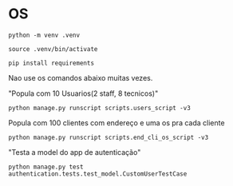 # OS

```
python -m venv .venv
```

```
source .venv/bin/activate
```

```
pip install requirements
```


Nao use os comandos abaixo muitas vezes.

"Popula com 10 Usuarios(2 staff, 8 tecnicos)"
```
python manage.py runscript scripts.users_script -v3
```

Popula com 100 clientes com endereço e uma os pra cada cliente
```
python manage.py runscript scripts.end_cli_os_script -v3
```

"Testa a model do app de autenticação"
```
python manage.py test authentication.tests.test_model.CustomUserTestCase
```
